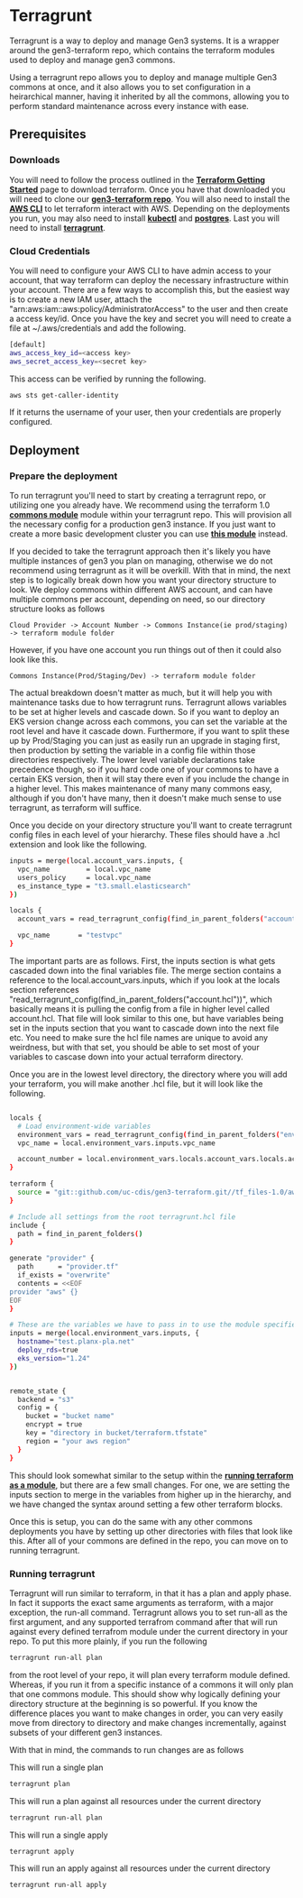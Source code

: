 # Terragrunt


Terragrunt is a way to deploy and manage Gen3 systems. It is a wrapper around the gen3-terraform repo, which contains the terraform modules used to deploy and manage gen3 commons.



Using a terragrunt repo allows you to deploy and manage multiple Gen3 commons at once, and it also allows you to set configuration in a heirarchical manner, having it inherited by all the commons, allowing you to perform standard maintenance across every instance with ease.


## Prerequisites


### Downloads

You will need to follow the process outlined in the [**Terraform Getting Started**][Terraform prereqs] page to download terraform. Once you have that downloaded you will need to clone our [**gen3-terraform repo**][Gen3 Terraform]. You will also need to install the [**AWS CLI**][AWS CLI] to let terraform interact with AWS. Depending on the deployments you run, you may also need to install [**kubectl**][kubectl] and [**postgres**][postgres]. Last you will need to install [**terragrunt**][terragrunt].

### Cloud Credentials

You will need to configure your AWS CLI to have admin access to your account, that way terraform can deploy the necessary infrastructure within your account. There are a few ways to accomplish this, but the easiest way is to create a new IAM user, attach the "arn:aws:iam::aws:policy/AdministratorAccess" to the user and then create a access key/id. Once you have the key and secret you will need to create a file at ~/.aws/credentials and add the following.

```bash
[default]
aws_access_key_id=<access key>
aws_secret_access_key=<secret key>
```

This access can be verified by running the following.

```bash
aws sts get-caller-identity
```

If it returns the username of your user, then your credentials are properly configured.



## Deployment

### Prepare the deployment

To run terragrunt you'll need to start by creating a terragrunt repo, or utilizing one you already have. We recommend using the terraform 1.0 [**commons module**][terraform commons module] module within your terragrunt repo. This will provision all the necessary config for a production gen3 instance. If you just want to create a more basic development cluster you can use [**this module**][terraform generic commons] instead.

If you decided to take the terragrunt approach then it's likely you have multiple instances of gen3 you plan on managing, otherwise we do not recommend using terragrunt as it will be overkill. With that in mind, the next step is to logically break down how you want your directory structure to look. We deploy commons within different AWS account, and can have multiple commons per account, depending on need, so our directory structure looks as follows

```
Cloud Provider -> Account Number -> Commons Instance(ie prod/staging) -> terraform module folder
```

However, if you have one account you run things out of then it could also look like this.

```
Commons Instance(Prod/Staging/Dev) -> terraform module folder
```

The actual breakdown doesn't matter as much, but it will help you with maintenance tasks due to how terragrunt runs. Terragrunt allows variables to be set at higher levels and cascade down. So if you want to deploy an EKS version change across each commons, you can set the variable at the root level and have it cascade down. Furthermore, if you want to split these up by Prod/Staging you can just as easily run an upgrade in staging first, then production by setting the variable in a config file within those directories respectively. The lower level variable declarations take precedence though, so if you hard code one of your commons to have a certain EKS version, then it will stay there even if you include the change in a higher level. This makes maintenance of many many commons easy, although if you don't have many, then it doesn't make much sense to use terragrunt, as terraform will suffice.

Once you decide on your directory structure you'll want to create terragrunt config files in each level of your hierarchy. These files should have a .hcl extension and look like the following.

```bash
inputs = merge(local.account_vars.inputs, {
  vpc_name         = local.vpc_name
  users_policy     = local.vpc_name
  es_instance_type = "t3.small.elasticsearch"
})

locals {
  account_vars = read_terragrunt_config(find_in_parent_folders("account.hcl"))

  vpc_name       = "testvpc"
}
```

The important parts are as follows. First, the inputs section is what gets cascaded down into the final variables file. The merge section contains a reference to the local.account_vars.inputs, which if you look at the locals section references "read_terragrunt_config(find_in_parent_folders("account.hcl"))", which basically means it is pulling the config from a file in higher level called account.hcl. That file will look similar to this one, but have variables being set in the inputs section that you want to cascade down into the next file etc. You need to make sure the hcl file names are unique to avoid any weirdness, but with that set, you should be able to set most of your variables to cascase down into your actual terraform directory.

Once you are in the lowest level directory, the directory where you will add your terraform, you will make another .hcl file, but it will look like the following.

```bash

locals {
  # Load environment-wide variables
  environment_vars = read_terragrunt_config(find_in_parent_folders("env.hcl"))
  vpc_name = local.environment_vars.inputs.vpc_name

  account_number = local.environment_vars.locals.account_vars.locals.account_number
}

terraform {
  source = "git::github.com/uc-cdis/gen3-terraform.git//tf_files-1.0/aws/commons?ref=master"
}

# Include all settings from the root terragrunt.hcl file
include {
  path = find_in_parent_folders()
}

generate "provider" {
  path      = "provider.tf"
  if_exists = "overwrite"
  contents = <<EOF
provider "aws" {}
EOF
}

# These are the variables we have to pass in to use the module specified in the terragrunt configuration above
inputs = merge(local.environment_vars.inputs, {
  hostname="test.planx-pla.net"
  deploy_rds=true
  eks_version="1.24"
})


remote_state {
  backend = "s3"
  config = {
    bucket = "bucket name"
    encrypt = true
    key = "directory in bucket/terraform.tfstate"
    region = "your aws region"
  }
}
```

This should look somewhat similar to the setup within the [**running terraform as a module**](iac-terraform.md#running-terraform-as-a-module), but there are a few small changes. For one, we are setting the inputs section to merge in the variables from higher up in the hierarchy, and we have changed the syntax around setting a few other terraform blocks.

Once this is setup, you can do the same with any other commons deployments you have by setting up other directories with files that look like this. After all of your commons are defined in the repo, you can move on to running terragrunt.

### Running terragrunt

Terragrunt will run similar to terraform, in that it has a plan and apply phase. In fact it supports the exact same arguments as terraform, with a major exception, the run-all command. Terragrunt allows you to set run-all as the first argument, and any supported terrafrom command after that will run against every defined terrafrom module under the current directory in your repo. To put this more plainly, if you run the following

```bash
terragrunt run-all plan
```

from the root level of your repo, it will plan every terraform module defined. Whereas, if you run it from a specific instance of a commons it will only plan that one commons module. This should show why logically defining your directory structure at the beginning is so powerful. If you know the difference places you want to make changes in order, you can very easily move from directory to directory and make changes incrementally, against subsets of your different gen3 instances.

With that in mind, the commands to run changes are as follows

This will run a single plan
```bash
terragrunt plan
```

This will run a plan against all resources under the current directory
```bash
terragrunt run-all plan
```

This will run a single apply
```bash
terragrunt apply
```

This will run an apply against all resources under the current directory
```bash
terragrunt run-all apply
```


<!-- Links -->
[Terraform prereqs]: https://github.com/uc-cdis/gen3-terraform/tree/master?tab=readme-ov-file#prerequisites
[Gen3 Terraform]: https://github.com/uc-cdis/gen3-terraform
[AWS CLI]: https://docs.aws.amazon.com/cli/latest/userguide/getting-started-install.html
[kubectl]: https://kubernetes.io/docs/tasks/tools/
[postgres]: https://www.postgresql.org/download/
[terragrunt]: https://terragrunt.gruntwork.io/docs/getting-started/install/
[terraform commons module]: https://github.com/uc-cdis/gen3-terraform/tree/master/tf_files/aws/commons
[terraform generic commons]: https://github.com/uc-cdis/gen3-terraform/tree/master/tf_files/aws/generic_commons
